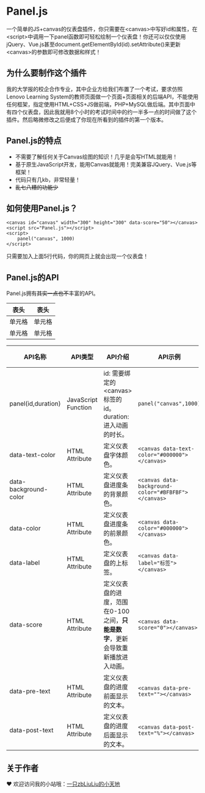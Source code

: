 # Panel.js
一个简单的JS+canvas的仪表盘插件，你只需要在&lt;canvas>中写好id和属性，在&lt;script>中调用一下panel函数即可轻松绘制一个仪表盘！你还可以仅仅使用jQuery、Vue.js甚至document.getElementById(id).setAttribute()来更新&lt;canvas>的参数即可修改数据和样式！

## 为什么要制作这个插件
我的大学报的校企合作专业，其中企业方给我们布置了一个考试，要求仿照Lenovo Learning System的教师页面做一个页面+页面相关的后端API，不能使用任何框架，指定使用HTML+CSS+JS做前端，PHP+MySQL做后端。其中页面中有四个仪表盘，因此我就用8个小时的考试时间中的约一半多一点的时间做了这个插件。然后略微修改之后便成了你现在所看到的插件的第一个版本。

## Panel.js的特点
- 不需要了解任何关于Canvas绘图的知识！几乎是会写HTML就能用！
- 基于原生JavaScript开发，能用Canvas就能用！完美兼容JQuery、Vue.js等框架！
- 代码只有几kb，非常轻量！
- ~~乱七八糟的功能少~~

## 如何使用Panel.js？
    <canvas id="canvas" width="300" height="300" data-score="50"></canvas>
    <script src="Panel.js"></script>
    <script>
    	panel("canvas", 1000)
    </script>

只需要加入上面5行代码，你的网页上就会出现一个仪表盘！

## Panel.js的API
Panel.js拥有~~其实一点也不~~丰富的API。

|  表头   | 表头  |
|  ----  | ----  |
| 单元格  | 单元格 |
| 单元格  | 单元格 |

|API名称|API类型|API介绍|API示例|API默认值|
|----|----|----|----|----|
|panel(id,duration)|JavaScript Function|id: 需要绑定的&lt;canvas>标签的id。<br/>duration: 进入动画的时长。|`panel("canvas",1000)`|`无`|
|data-text-color|HTML Attribute|定义仪表盘字体颜色。|`<canvas data-text-color="#000000"></canvas>`|`"#000000"`|
|data-background-color|HTML Attribute|定义仪表盘进度条的背景颜色。|`<canvas data-background-color="#BFBFBF"></canvas>`|`"#BFBFBF"`|
|data-color|HTML Attribute|定义仪表盘进度条的前景颜色。|`<canvas data-color="#000000"></canvas>`|`"#000000"`|
|data-label|HTML Attribute|定义仪表盘的上标签。|`<canvas data-label="标签"></canvas>`|`""`|
|data-score|HTML Attribute|定义仪表盘的进度，范围在0-100之间，**只能是数字**，更新会导致重新播放进入动画。|`<canvas data-score="0"></canvas>`|`0`|
|data-pre-text|HTML Attribute|定义仪表盘的进度前面显示的文本。|`<canvas data-pre-text=""></canvas>`|`""`|
|data-post-text|HTML Attribute|定义仪表盘的进度后面显示的文本。|`<canvas data-post-text="%"></canvas>`|`""`|

## 关于作者
❤ 欢迎访问我的小站哦：[一只zbLiuLiu的小天地](https://zbliuliu.top "一只zbLiuLiu的小天地")
